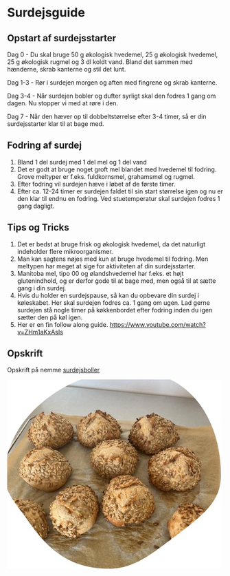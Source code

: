 # Surdejsguide

## Opstart af surdejsstarter

Dag 0 - Du skal bruge 50 g økologisk hvedemel, 25 g økologisk hvedemel, 25 g økologisk rugmel og 3 dl koldt vand. Bland det sammen med hænderne, skrab kanterne og stil det lunt.

Dag 1-3 - Rør i surdejen morgen og aften med fingrene og skrab kanterne.

Dag 3-4 - Når surdejen bobler og dufter syrligt skal den fodres 1 gang om dagen. Nu stopper vi med at røre i den.

Dag 7 - Når den hæver op til dobbeltstørrelse efter 3-4 timer, så er din surdejsstarter klar til at bage med.

## Fodring af surdej

1) Bland 1 del surdej med 1 del mel og 1 del vand
2) Det er godt at bruge noget groft mel blandet med hvedemel til fodring. Grove meltyper er f.eks. fuldkornsmel, grahamsmel og rugmel.
3) Efter fodring vil surdejen hæve i løbet af de første timer.
4) Efter ca. 12-24 timer er surdejen faldet til sin start størrelse igen og nu er den klar til endnu en fodring. Ved stuetemperatur skal surdejen fodres 1 gang dagligt.

## Tips og Tricks
1) Det er bedst at bruge frisk og økologisk hvedemel, da det naturligt indeholder flere mikroorganismer.
2) Man kan sagtens nøjes med kun at bruge hvedemel til fodring. Men meltypen har meget at sige for aktiviteten af din surdejsstarter. 
3) Manitoba mel, tipo 00 og ølandshvedemel har f.eks. et højt glutenindhold, og er derfor gode til at bage med, men også til at sætte gang i din surdej.
4) Hvis du holder en surdejspause, så kan du opbevare din surdej i køleskabet. Her skal surdejen fodres ca. 1 gang om ugen. Lad gerne surdejen stå nogle timer på køkkenbordet efter fodring inden du igen sætter den på køl igen.
5) Her er en fin follow along guide.
https://www.youtube.com/watch?v=ZHm1aKxAsIs

## Opskrift
Opskrift på nemme [surdejsboller](https://www.valdemarsro.dk/surdejsboller/)

![image](./images/surdejsboller.jpg)

